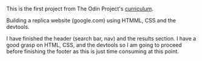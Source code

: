This is the first project from The Odin Project's [curriculum](http://www.theodinproject.com/courses/web-development-101/lessons/html-css).

Building a replica website (google.com) using HTMML, CSS and the devtools.

I have finished the header (search bar, nav) and the results section.  I have a good grasp on HTML, CSS, and the devtools so I am going to proceed before finishing the footer as this is just time consuming at this point.